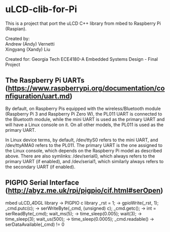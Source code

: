# uLCD-clib-for-Pi
This is a project that port the uLCD C++ library from mbed to Raspberry Pi (Raspian).

Created by:
<br>Andrew (Andy) Vernetti
<br>Xingyang (Xandy) Liu

Created for:
Georgia Tech ECE4180-A Embedded Systems Design - Final Project

## The Raspberry Pi UARTs (https://www.raspberrypi.org/documentation/configuration/uart.md)

By default, on Raspberry Pis equipped with the wireless/Bluetooth module (Raspberry Pi 3 and Raspberry Pi Zero W), the PL011 UART is connected to the Bluetooth module, while the mini UART is used as the primary UART and will have a Linux console on it. On all other models, the PL011 is used as the primary UART.

In Linux device terms, by default, /dev/ttyS0 refers to the mini UART, and /dev/ttyAMA0 refers to the PL011. The primary UART is the one assigned to the Linux console, which depends on the Raspberry Pi model as described above. There are also symlinks: /dev/serial0, which always refers to the primary UART (if enabled), and /dev/serial1, which similarly always refers to the secondary UART (if enabled).

## PIGPIO Serial Interface (http://abyz.me.uk/rpi/pigpio/cif.html#serOpen)
mbed uLCD_4DGL library      ->      PIGPIO c library
_rst = 1;                   ->      gpioWrite(_rst, 1); 
_cmd.putc(c);               ->      serWriteByte(_cmd, (unsigned) c);
_cmd.getc();                ->      int = serReadByte(_cmd);
wait_ms(5);                 ->      time_sleep(0.005);
wait(3);                    ->      time_sleep(3);
wait_us(500);               ->      time_sleep(0.0005);
_cmd.readable()             ->      serDataAvailable(_cmd) != 0
